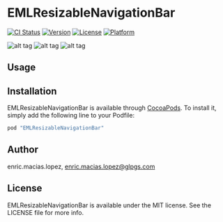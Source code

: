 # EMLResizableNavigationBar

[![CI Status](http://img.shields.io/travis/enric.macias.lopez/EMLResizableNavigationBar.svg?style=flat)](https://travis-ci.org/enric.macias.lopez/EMLResizableNavigationBar)
[![Version](https://img.shields.io/cocoapods/v/EMLResizableNavigationBar.svg?style=flat)](http://cocoapods.org/pods/EMLResizableNavigationBar)
[![License](https://img.shields.io/cocoapods/l/EMLResizableNavigationBar.svg?style=flat)](http://cocoapods.org/pods/EMLResizableNavigationBar)
[![Platform](https://img.shields.io/cocoapods/p/EMLResizableNavigationBar.svg?style=flat)](http://cocoapods.org/pods/EMLResizableNavigationBar)

![alt tag](https://raw.github.com/enricmacias/EMLResizableNavigationBar/master/Preview/screenshot1.png)
![alt tag](https://raw.github.com/enricmacias/EMLResizableNavigationBar/master/Preview/screenshot2.png)
![alt tag](https://raw.github.com/enricmacias/EMLResizableNavigationBar/master/Preview/screenshot3.png)

## Usage

## Installation

EMLResizableNavigationBar is available through [CocoaPods](http://cocoapods.org). To install
it, simply add the following line to your Podfile:

```ruby
pod "EMLResizableNavigationBar"
```

## Author

enric.macias.lopez, enric.macias.lopez@glpgs.com

## License

EMLResizableNavigationBar is available under the MIT license. See the LICENSE file for more info.
